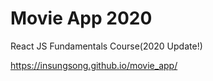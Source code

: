 # Movie App 2020

React JS Fundamentals Course(2020 Update!)

https://insungsong.github.io/movie_app/
